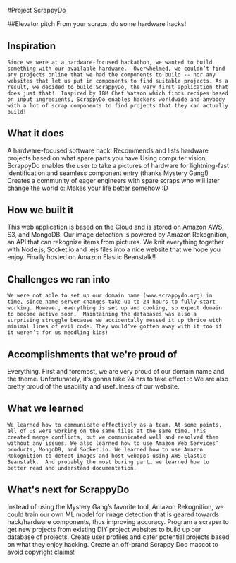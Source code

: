 #Project
ScrappyDo

##Elevator pitch
From your scraps, do some hardware hacks!

## Inspiration
	Since we were at a hardware-focused hackathon, we wanted to build something with our available hardware.  Overwhelmed, we couldn’t find any projects online that we had the components to build -- nor any websites that let us put in components to find suitable projects. As a result, we decided to build ScrappyDo, the very first application that does just that!  Inspired by IBM Chef Watson which finds recipes based on input ingredients, ScrappyDo enables hackers worldwide and anybody with a lot of scrap components to find projects that they can actually build!

## What it does
A hardware-focused software hack!
Recommends and lists hardware projects based on what spare parts you have
Using computer vision, ScrappyDo enables the user to take a pictures of hardware for lightning-fast identification and seamless component entry (thanks Mystery Gang!)
Creates a community of eager engineers with spare scraps who will later change the world c:
Makes your life better somehow  :D

## How we built it
This web application is based on the Cloud and is stored on Amazon AWS, S3, and MongoDB.  Our image detection is powered by Amazon Rekognition, an API that can rekognize items from pictures. We knit everything together with Node.js, Socket.io and .ejs files into a nice website that we hope you enjoy.  Finally hosted on Amazon Elastic Beanstalk!!

## Challenges we ran into
	We were not able to set up our domain name (www.scrappydo.org) in time, since name server changes take up to 24 hours to fully start working. However, everything is set up and cooking, so expect domain to become active soon.  Maintaining the databases was also a surprising struggle because we accidentally messed it up thrice with minimal lines of evil code. They would’ve gotten away with it too if it weren’t for us meddling kids! 

## Accomplishments that we're proud of
Everything. First and foremost, we are very proud of our domain name and the theme. Unfortunately, it’s gonna take 24 hrs to take effect :c  We are also pretty proud of the usability and usefulness of our website. 

## What we learned
	We learned how to communicate effectively as a team. At some points, all of us were working on the same files at the same time. This created merge conflicts, but we communicated well and resolved them without any issues. We also learned how to use Amazon Web Services’ products, MongoDB, and Socket.io. We learned how to use Amazon Rekognition to detect images and host webapps using AWS Elastic Beanstalk.  And probably the most boring part… we learned how to better read and understand documentation.

## What's next for ScrappyDo
Instead of using the Mystery Gang’s favorite tool, Amazon Rekognition, we could train  our own ML model for image detection that is geared towards hack/hardware components, thus improving accuracy.
Program a scraper to get new projects from existing DIY project websites to build up our database of projects.
Create user profiles and cater potential projects based on what they enjoy hacking.
Create an off-brand Scrappy Doo mascot to avoid copyright claims!
